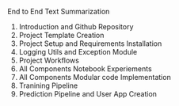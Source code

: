End to End Text Summarization

1. Introduction and Github Repository
2. Project Template Creation
3. Project Setup and Requirements Installation
4. Logging Utils and Exception Module
5. Project Workflows
6. All Components Notebook Experiements
7. All Components Modular code Implementation
8. Tranining Pipeline
9. Prediction Pipeline and User App Creation
